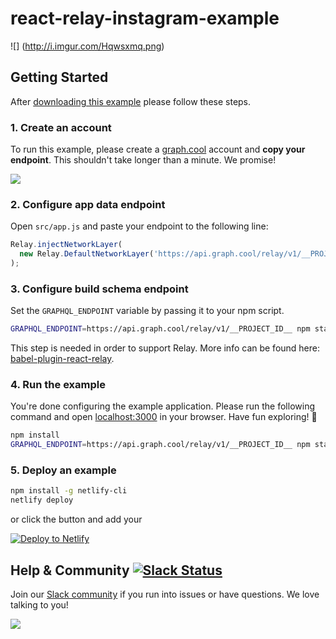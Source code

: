 # react-relay-instagram-example

![] (http://i.imgur.com/Hqwsxmq.png)

## Getting Started

After [downloading this example](https://github.com/graphcool-examples/react-relay-instagram-example/archive/master.zip) please follow these steps.

### 1. Create an account

To run this example, please create a [graph.cool](http://graph.cool) account and **copy your endpoint**. This shouldn't take longer than a minute. We promise!

![](https://i.gyazo.com/a0fb8e342ec9844e466cd6dc0a27516d.gif)


### 2. Configure app data endpoint

Open `src/app.js` and paste your endpoint to the following line:

```js
Relay.injectNetworkLayer(
  new Relay.DefaultNetworkLayer('https://api.graph.cool/relay/v1/__PROJECT_ID__')
);
```

### 3. Configure build schema endpoint

Set the `GRAPHQL_ENDPOINT` variable by passing it to your npm script.

```sh
GRAPHQL_ENDPOINT=https://api.graph.cool/relay/v1/__PROJECT_ID__ npm start
```

This step is needed in order to support Relay. More info can be found here: [babel-plugin-react-relay](https://github.com/graphcool/babel-plugin-react-relay).


### 4. Run the example

You're done configuring the example application. Please run the following command and open [localhost:3000](http://localhost:3000) in your browser. Have fun exploring! 🎉

```sh
npm install
GRAPHQL_ENDPOINT=https://api.graph.cool/relay/v1/__PROJECT_ID__ npm start
```

### 5. Deploy an example

```sh
npm install -g netlify-cli
netlify deploy
```

or click the button and add your

[![Deploy to Netlify](https://www.netlify.com/img/deploy/button.svg)](https://app.netlify.com/start/deploy?repository=https://github.com/graphcool-examples/react-relay-instagram-example)

## Help & Community [![Slack Status](https://slack.graph.cool/badge.svg)](https://slack.graph.cool)

Join our [Slack community](http://slack.graph.cool/) if you run into issues or have questions. We love talking to you!

![](http://i.imgur.com/5RHR6Ku.png)

